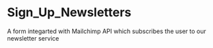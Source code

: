 # Sign_Up_Newsletters
A form integarted with Mailchimp API which subscribes the user to our newsletter service
